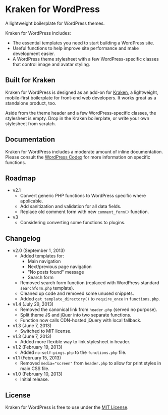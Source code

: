 # Kraken for WordPress
A lightweight boilerplate for WordPress themes.

Kraken for WordPress includes:

* The essential templates you need to start building a WordPress site.
* Useful functions to help improve site performance and make development easier.
* A WordPress theme stylesheet with a few WordPress-specific classes that control image and avatar styling.

## Built for Kraken
Kraken for WordPress is designed as an add-on for [Kraken](http://cferdinandi.github.com/kraken/), a lightweight, mobile-first boilerplate for front-end web developers. It works great as a standalone product, too.

Aside from the theme header and a few WordPress-specific classes, the stylesheet is empty. Drop in the Kraken boilerplate, or write your own stylesheet from scratch.

## Documentation
Kraken for WordPress includes a moderate amount of inline documentation. Please consult the [WordPress Codex](http://codex.wordpress.org/Main_Page) for more information on specific functions.

## Roadmap
* v2.1
  * Convert generic PHP functions to WordPress specific where applicable.
  * Add sanitization and validation for all data fields.
  * Replace old comment form with new `comment_form()` function.
* v3
  * Considering converting some functions to plugins.

## Changelog
* v2.0 (September 1, 2013)
  * Added templates for:
    * Main navigation
    * Next/previous page navigation
    * "No posts found" message
    * Search form
  * Removed search form function (replaced with WordPress standard `searchform.php` template).
  * Cleaned up  code and removed some unused snippets.
  * Added `get_template_directory()` to `require_once` in `functions.php`.
* v1.4 (July 29, 2013)
  * Removed the canonical link from `header.php` (served no purpose).
  * Split theme JS and jQuer into two separate functions.
  * Function now calls CDN-hosted jQuery with local fallback.
* v1.3 (June 7, 2013)
  * Switched to MIT license.
* v1.3 (June 7, 2013)
  * Added more flexible way to link stylesheet in header.
* v1.2 (February 19, 2013)
  * Added `no-self-pings.php` to the `functions.php` file.
* v1.1 (February 15, 2013)
  * Removed `media="screen"` from `header.php` to allow for print styles in main CSS file.
* v1.0 (February 10, 2013)
  * Initial release.

## License
Kraken for WordPress is free to use under the [MIT License](http://gomakethings.com/mit/).
